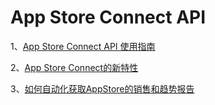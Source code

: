 # App Store Connect API

1、[App Store Connect API 使用指南](https://www.dazhuanlan.com/2019/10/08/5d9c54747a775/)

2、[App Store Connect的新特性](https://blog.csdn.net/TuGeLe/article/details/81037228)

3、[如何自动化获取AppStore的销售和趋势报告](https://juejin.im/post/5df75e38f265da33e0568f29)
